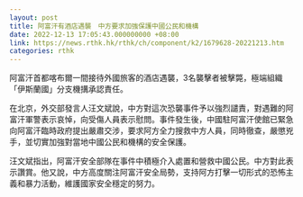```yaml
---
layout: post
title: 阿富汗有酒店遇襲　中方要求加強保護中國公民和機構
date: 2022-12-13 17:05:43.000000000 +08:00
link: https://news.rthk.hk/rthk/ch/component/k2/1679628-20221213.htm
categories: rthk
---
```


阿富汗首都喀布爾一間接待外國旅客的酒店遇襲，3名襲擊者被擊斃，極端組織「伊斯蘭國」分支機搆承認責任。

在北京，外交部發言人汪文斌說，中方對這次恐襲事件予以強烈譴責，對遇難的阿富汗軍警表示哀悼，向受傷人員表示慰問。事件發生後，中國駐阿富汗使館已緊急向阿富汗臨時政府提出嚴肅交涉，要求阿方全力搜救中方人員，同時徹查，嚴懲兇手，並切實加強對當地中國公民和機構的安全保護。

汪文斌指出，阿富汗安全部隊在事件中積極介入處置和營救中國公民。中方對此表示讚賞。他又說，中方高度關注阿富汗安全局勢，支持阿方打擊一切形式的恐怖主義和暴力活動，維護國家安全穩定的努力。
